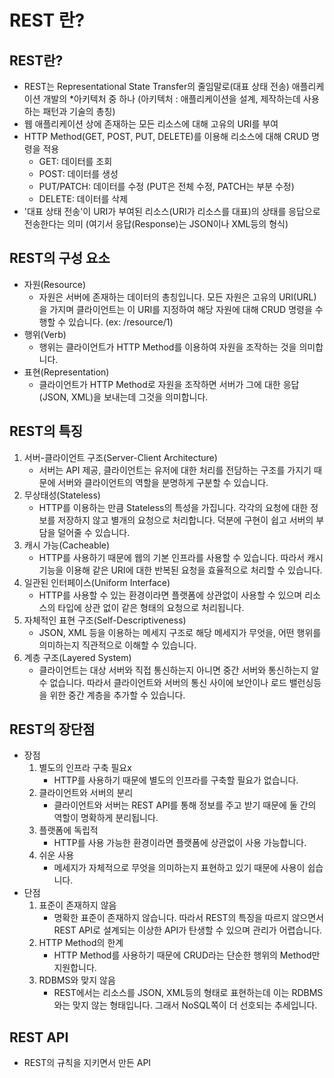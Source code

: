 # REST 란?

## REST란?
- REST는 Representational State Transfer의 줄임말로(대표 상태 전송) 애플리케이션 개발의 *아키텍처 중 하나 (아키텍처 : 애플리케이션을 설계, 제작하는데 사용하는 패턴과 기술의 총칭)
- 웹 애플리케이션 상에 존재하는 모든 리소스에 대해 고유의 URI를 부여
- HTTP Method(GET, POST, PUT, DELETE)를 이용해 리소스에 대해 CRUD 명령을 적용
	- GET: 데이터를 조회
	- POST: 데이터를 생성
	- PUT/PATCH: 데이터를 수정 (PUT은 전체 수정, PATCH는 부분 수정)
	- DELETE: 데이터를 삭제
- '대표 상태 전송'이 URI가 부여된 리소스(URI가 리소스를 대표)의 상태를 응답으로 전송한다는 의미 (여기서 응답(Response)는 JSON이나 XML등의 형식)

## REST의 구성 요소
- 자원(Resource)
	- 자원은 서버에 존재하는 데이터의 총칭입니다. 모든 자원은 고유의 URI(URL)을 가지며 클라이언트는 이 URI를 지정하여 해당 자원에 대해 CRUD 명령을 수행할 수 있습니다. (ex: /resource/1)
- 행위(Verb)
	- 행위는 클라이언트가 HTTP Method를 이용하여 자원을 조작하는 것을 의미합니다.
- 표현(Representation)
	- 클라이언트가 HTTP Method로 자원을 조작하면 서버가 그에 대한 응답(JSON, XML)을 보내는데 그것을 의미합니다.

## REST의 특징
1. 서버-클라이언트 구조(Server-Client Architecture)
	- 서버는 API 제공, 클라이언트는 유저에 대한 처리를 전담하는 구조를 가지기 때문에 서버와 클라이언트의 역할을 분명하게 구분할 수 있습니다.
2. 무상태성(Stateless)
	- HTTP를 이용하는 만큼 Stateless의 특성을 가집니다. 각각의 요청에 대한 정보를 저장하지 않고 별개의 요청으로 처리합니다. 덕분에 구현이 쉽고 서버의 부담을 덜어줄 수 있습니다.
3. 캐시 가능(Cacheable)
	- HTTP를 사용하기 때문에 웹의 기본 인프라를 사용할 수 있습니다. 따라서 캐시 기능을 이용해 같은 URI에 대한 반복된 요청을 효율적으로 처리할 수 있습니다.
4. 일관된 인터페이스(Uniform Interface)
	- HTTP를 사용할 수 있는 환경이라면 플랫폼에 상관없이 사용할 수 있으며 리소스의 타입에 상관 없이 같은 형태의 요청으로 처리됩니다.
5. 자체적인 표현 구조(Self-Descriptiveness)
	- JSON, XML 등을 이용하는 메세지 구조로 해당 메세지가 무엇을, 어떤 행위를 의미하는지 직관적으로 이해할 수 있습니다.
6. 계층 구조(Layered System)
	- 클라이언트는 대상 서버와 직접 통신하는지 아니면 중간 서버와 통신하는지 알 수 없습니다. 따라서 클라이언트와 서버의 통신 사이에 보안이나 로드 밸런싱등을 위한 중간 계층을 추가할 수 있습니다.

## REST의 장단점
- 장점
	1. 별도의 인프라 구축 필요x
		- HTTP를 사용하기 때문에 별도의 인프라를 구축할 필요가 없습니다.
	2. 클라이언트와 서버의 분리
		- 클라이언트와 서버는 REST API를 통해 정보를 주고 받기 때문에 둘 간의 역할이 명확하게 분리됩니다.
	3. 플랫폼에 독립적
		- HTTP를 사용 가능한 환경이라면 플랫폼에 상관없이 사용 가능합니다.
	4. 쉬운 사용
		- 메세지가 자체적으로 무엇을 의미하는지 표현하고 있기 때문에 사용이 쉽습니다.
- 단점
	1. 표준이 존재하지 않음
		- 명확한 표준이 존재하지 않습니다. 따라서 REST의 특징을 따르지 않으면서 REST API로 설계되는 이상한 API가 탄생할 수 있으며 관리가 어렵습니다.
	2. HTTP Method의 한계
		- HTTP Method를 사용하기 때문에 CRUD라는 단순한 행위의 Method만 지원합니다.
	3. RDBMS와 맞지 않음
		- REST에서는 리소스를 JSON, XML등의 형태로 표현하는데 이는 RDBMS와는 맞지 않는 형태입니다. 그래서 NoSQL쪽이 더 선호되는 추세입니다.

## REST API
- REST의 규칙을 지키면서 만든 API